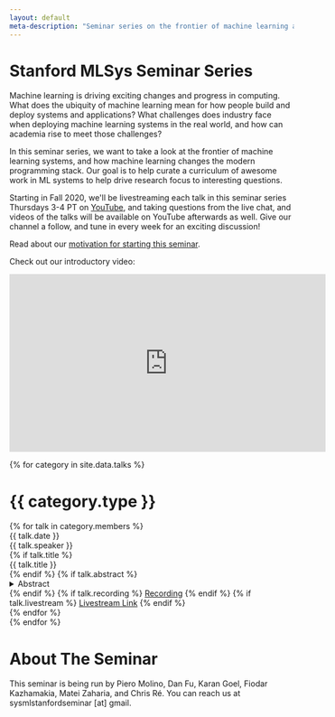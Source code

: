 ```yaml
---
layout: default
meta-description: "Seminar series on the frontier of machine learning and systems. Livestreamed every Thursday, 3-4 pm PT."
---
```


# Stanford MLSys Seminar Series

Machine learning is driving exciting changes and progress in computing.
What does the ubiquity of machine learning mean for how people build and deploy
systems and applications?
What challenges does industry face when deploying machine learning systems in
the real world, and how can academia rise to meet those challenges?

In this seminar series, we want to take a look at the frontier of machine
learning systems, and how machine learning changes the modern programming
stack.
Our goal is to help curate a curriculum of awesome work in ML systems to help
drive research focus to interesting questions.

Starting in Fall 2020, we'll be livestreaming each talk in this seminar series
Thursdays 3-4 PT on [YouTube](https://www.youtube.com/channel/UCzz6ructab1U44QPI3HpZEQ),
and taking questions from the live chat, and videos of the talks will be
available on YouTube afterwards as well.
Give our channel a follow, and tune in every week for an exciting discussion!

Read about our [motivation for starting this seminar](https://hazyresearch.stanford.edu/mlsys-seminar).

Check out our introductory video:
<iframe width="560" height="315" src="https://www.youtube.com/embed/OEiNnfdxBRE" frameborder="0" allow="accelerometer; autoplay; clipboard-write; encrypted-media; gyroscope; picture-in-picture" allowfullscreen></iframe>

<!-- Read our blog post on our [why we're running this seminar]({{ site.baseurl }}/about). -->

{% for category in site.data.talks %}
# {{ category.type }}
<div class="talk-list">
  {% for talk in category.members %}
  <div class="talk list-group-item">
  <div class="talk-date">{{ talk.date }}</div>
  <div class="talk-presenter">{{ talk.speaker }}</div>
  {% if talk.title %}
  <div><span>{{ talk.title }}</span></div>
  {% endif %}
  {% if talk.abstract %}
    <details>
    <summary>Abstract</summary>
    {{ talk.abstract }}
    </details>
  {% endif %}
  {% if talk.recording %}
    <a href="{{ talk.recording }}">Recording</a>
  {% endif %}
  {% if talk.livestream %}
    <a href="{{ talk.livestream }}">Livestream Link</a>
  {% endif %}
  </div>
  {% endfor %}
</div>
{% endfor %}

# About The Seminar

This seminar is being run by Piero Molino, Dan Fu, Karan Goel, Fiodar Kazhamakia,
Matei Zaharia, and Chris Ré.
You can reach us at sysmlstanfordseminar [at] gmail.

<!--
<div class="posts">
  {% for post in site.posts %}
    <article class="post">

      <h1><a href="{{ site.baseurl }}{{ post.url }}">{{ post.title }}</a></h1>

      <div class="entry">
        {{ post.content }}
      </div>
    </article>
  {% endfor %}
</div>
-->
